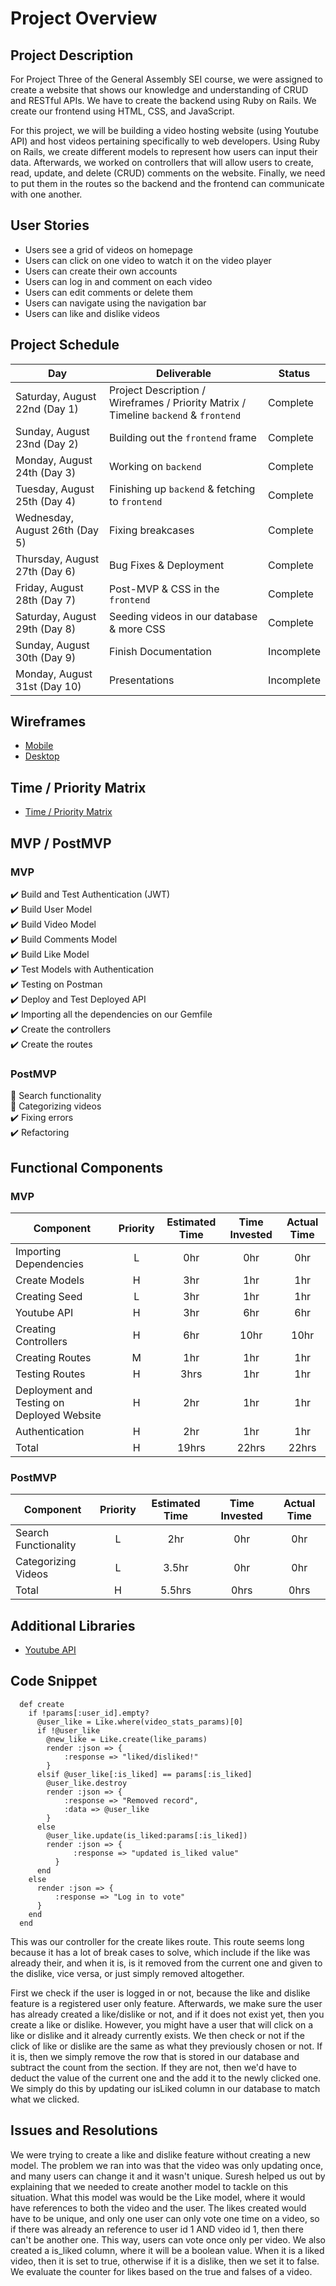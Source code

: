 # Project Overview

## Project Description

For Project Three of the General Assembly SEI course, we were assigned to create a website that shows our knowledge and understanding of CRUD and RESTful APIs. We have to create the backend using Ruby on Rails. We create our frontend using HTML, CSS, and JavaScript.

For this project, we will be building a video hosting website (using Youtube API) and host videos pertaining specifically to web developers. Using Ruby on Rails, we create different models to represent how users can input their data. Afterwards, we worked on controllers that will allow users to create, read, update, and delete (CRUD) comments on the website. Finally, we need to put them in the routes so the backend and the frontend can communicate with one another.

## User Stories

- Users see a grid of videos on homepage
- Users can click on one video to watch it on the video player
- Users can create their own accounts
- Users can log in and comment on each video
- Users can edit comments or delete them
- Users can navigate using the navigation bar
- Users can like and dislike videos

## Project Schedule

|  Day | Deliverable | Status
|---|---| ---|
|Saturday, August 22nd (Day 1)| Project Description / Wireframes / Priority Matrix / Timeline `backend` & `frontend` | Complete
|Sunday, August 23nd (Day 2)| Building out the `frontend` frame | Complete
|Monday, August 24th (Day 3)| Working on `backend`| Complete
|Tuesday, August 25th (Day 4)| Finishing up `backend` & fetching to `frontend` | Complete
|Wednesday, August 26th (Day 5)| Fixing breakcases | Complete
|Thursday, August 27th (Day 6)| Bug Fixes & Deployment | Complete
|Friday, August 28th (Day 7)| Post-MVP & CSS in the `frontend`| Complete
|Saturday, August 29th (Day 8)| Seeding videos in our database & more CSS| Complete
|Sunday, August 30th (Day 9)| Finish Documentation | Incomplete
|Monday, August 31st (Day 10)| Presentations | Incomplete


## Wireframes


- [Mobile](https://res.cloudinary.com/dpggcudix/image/upload/v1598051059/Screen_Shot_2020-08-21_at_7.03.51_PM_y3anyn.png)
- [Desktop](https://res.cloudinary.com/dpggcudix/image/upload/v1598051059/Screen_Shot_2020-08-21_at_7.03.36_PM_mjwsgq.png)

## Time / Priority Matrix 

- [Time / Priority Matrix](https://res.cloudinary.com/dpggcudix/image/upload/v1598046174/Screen_Shot_2020-08-21_at_5.42.34_PM_z3asuy.png)

## MVP / PostMVP

### MVP 

:heavy_check_mark: Build and Test Authentication (JWT) <br>
:heavy_check_mark: Build User Model <br>
:heavy_check_mark: Build Video Model <br>
:heavy_check_mark: Build Comments Model <br>
:heavy_check_mark: Build Like Model <br>
:heavy_check_mark: Test Models with Authentication <br>
:heavy_check_mark: Testing on Postman <br>
:heavy_check_mark: Deploy and Test Deployed API <br>
:heavy_check_mark: Importing all the dependencies on our Gemfile <br>
:heavy_check_mark: Create the controllers <br>
:heavy_check_mark: Create the routes <br>

### PostMVP 

:construction: Search functionality <br>
:construction: Categorizing videos <br>
:heavy_check_mark: Fixing errors <br>
:heavy_check_mark: Refactoring <br>

## Functional Components

### MVP
| Component | Priority | Estimated Time | Time Invested | Actual Time |
| --- | :---: |  :---: | :---: | :---: |
| Importing Dependencies | L | 0hr | 0hr | 0hr|
| Create Models | H | 3hr | 1hr | 1hr|
| Creating Seed | L | 3hr | 1hr | 1hr|
| Youtube API | H | 3hr | 6hr | 6hr|
| Creating Controllers | H | 6hr| 10hr | 10hr |
| Creating Routes | M | 1hr | 1hr | 1hr|
| Testing Routes | H | 3hrs| 1hr | 1hr |
| Deployment and Testing on Deployed Website | H | 2hr | 1hr | 1hr|
| Authentication | H | 2hr | 1hr | 1hr|
| Total | H | 19hrs| 22hrs | 22hrs |

### PostMVP
| Component | Priority | Estimated Time | Time Invested | Actual Time |
| --- | :---: |  :---: | :---: | :---: |
| Search Functionality | L | 2hr | 0hr | 0hr|
| Categorizing Videos | L | 3.5hr | 0hr | 0hr|
| Total | H | 5.5hrs| 0hrs | 0hrs |

## Additional Libraries
 
 - [Youtube API](https://developers.google.com/youtube/v3)

## Code Snippet

```
  def create
    if !params[:user_id].empty?
      @user_like = Like.where(video_stats_params)[0]
      if !@user_like
        @new_like = Like.create(like_params)
        render :json => {
            :response => "liked/disliked!"
        }
      elsif @user_like[:is_liked] == params[:is_liked]
        @user_like.destroy
        render :json => {
            :response => "Removed record",
            :data => @user_like
        }
      else
        @user_like.update(is_liked:params[:is_liked])
        render :json => {
              :response => "updated is_liked value"
          }
      end
    else
      render :json => {
          :response => "Log in to vote"
      }
    end
  end
```

This was our controller for the create likes route. This route seems long because it has a lot of break cases to solve, which include if the like was already their, and when it is, is it removed from the current one and given to the dislike, vice versa, or just simply removed altogether. 

First we check if the user is logged in or not, because the like and dislike feature is a registered user only feature. Afterwards, we make sure the user has already created a like/dislike or not, and if it does not exist yet, then you create a like or dislike. However, you might have a user that will click on a like or dislike and it already currently exists. We then check or not if the click of like or dislike are the same as what they previously chosen or not. If it is, then we simply remove the row that is stored in our database and subtract the count from the section. If they are not, then we'd have to deduct the value of the current one and the add it to the newly clicked one. We simply do this by updating our isLiked column in our database to match what we clicked. 

## Issues and Resolutions

We were trying to create a like and dislike feature without creating a new model. The problem we ran into was that the video was only updating once, and many users can change it and it wasn't unique. Suresh helped us out by explaining that we needed to create another model to tackle on this situation. What this model was would be the Like model, where it would have references to both the video and the user. The likes created would have to be unique, and only one user can only vote one time on a video, so if there was already an reference to user id 1 AND video id 1, then there can't be another one. This way, users can vote once only per video. We also created a is_liked column, where it will be a boolean value. When it is a liked video, then it is set to true, otherwise if it is a dislike, then we set it to false. We evaluate the counter for likes based on the true and falses of a video. 